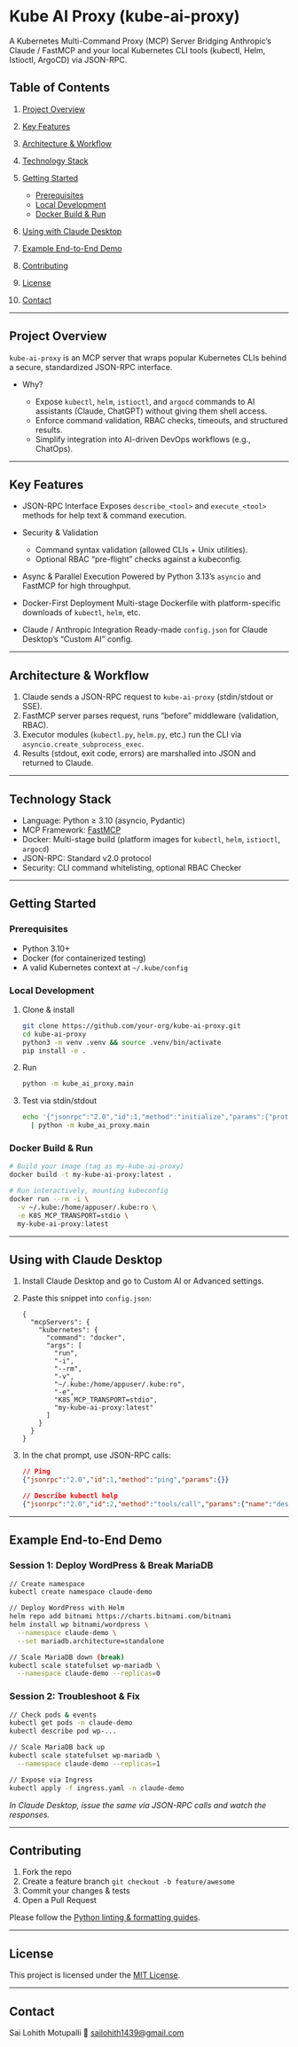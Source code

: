 

# Kube AI Proxy (kube-ai-proxy)

A Kubernetes Multi-Command Proxy (MCP) Server
Bridging Anthropic’s Claude / FastMCP and your local Kubernetes CLI tools (kubectl, Helm, Istioctl, ArgoCD) via JSON-RPC.


## Table of Contents

1. [Project Overview](#project-overview)
2. [Key Features](#key-features)
3. [Architecture & Workflow](#architecture--workflow)
4. [Technology Stack](#technology-stack)
5. [Getting Started](#getting-started)

   * [Prerequisites](#prerequisites)
   * [Local Development](#local-development)
   * [Docker Build & Run](#docker-build--run)
6. [Using with Claude Desktop](#using-with-claude-desktop)
7. [Example End-to-End Demo](#example-end-to-end-demo)
8. [Contributing](#contributing)
9. [License](#license)
10. [Contact](#contact)

---

## Project Overview

`kube-ai-proxy` is an MCP server that wraps popular Kubernetes CLIs behind a secure, standardized JSON-RPC interface.

* Why?

  * Expose `kubectl`, `helm`, `istioctl`, and `argocd` commands to AI assistants (Claude, ChatGPT) without giving them shell access.
  * Enforce command validation, RBAC checks, timeouts, and structured results.
  * Simplify integration into AI-driven DevOps workflows (e.g., ChatOps).

---

## Key Features

* JSON-RPC Interface
  Exposes `describe_<tool>` and `execute_<tool>` methods for help text & command execution.
* Security & Validation

  * Command syntax validation (allowed CLIs + Unix utilities).
  * Optional RBAC “pre-flight” checks against a kubeconfig.
* Async & Parallel Execution
  Powered by Python 3.13’s `asyncio` and FastMCP for high throughput.
* Docker-First Deployment
  Multi-stage Dockerfile with platform-specific downloads of `kubectl`, `helm`, etc.
* Claude / Anthropic Integration
  Ready-made `config.json` for Claude Desktop’s “Custom AI” config.

---

## Architecture & Workflow

1. Claude sends a JSON-RPC request to `kube-ai-proxy` (stdin/stdout or SSE).
2. FastMCP server parses request, runs “before” middleware (validation, RBAC).
3. Executor modules (`kubectl.py`, `helm.py`, etc.) run the CLI via `asyncio.create_subprocess_exec`.
4. Results (stdout, exit code, errors) are marshalled into JSON and returned to Claude.


---

## Technology Stack

* Language: Python ≥ 3.10 (asyncio, Pydantic)
* MCP Framework: [FastMCP](https://pypi.org/project/fastmcp)
* Docker: Multi-stage build (platform images for `kubectl`, `helm`, `istioctl`, `argocd`)
* JSON-RPC: Standard v2.0 protocol
* Security: CLI command whitelisting, optional RBAC Checker

---

## Getting Started

### Prerequisites

* Python 3.10+
* Docker (for containerized testing)
* A valid Kubernetes context at `~/.kube/config`

### Local Development

1. Clone & install

   ```bash
   git clone https://github.com/your-org/kube-ai-proxy.git
   cd kube-ai-proxy
   python3 -m venv .venv && source .venv/bin/activate
   pip install -e .
   ```
2. Run

   ```bash
   python -m kube_ai_proxy.main
   ```
3. Test via stdin/stdout

   ```bash
   echo '{"jsonrpc":"2.0","id":1,"method":"initialize","params":{"protocolVersion":"1.0","clientInfo":{"name":"cli","version":"1.0"},"capabilities":{}}}' \
     | python -m kube_ai_proxy.main
   ```

### Docker Build & Run

```bash
# Build your image (tag as my-kube-ai-proxy)
docker build -t my-kube-ai-proxy:latest .

# Run interactively, mounting kubeconfig
docker run --rm -i \
  -v ~/.kube:/home/appuser/.kube:ro \
  -e K8S_MCP_TRANSPORT=stdio \
  my-kube-ai-proxy:latest
```

---

## Using with Claude Desktop

1. Install Claude Desktop and go to Custom AI or Advanced settings.

2. Paste this snippet into `config.json`:

   ```jsonc
   {
     "mcpServers": {
       "kubernetes": {
         "command": "docker",
         "args": [
           "run",
           "-i",
           "--rm",
           "-v",
           "~/.kube:/home/appuser/.kube:ro",
           "-e",
           "K8S_MCP_TRANSPORT=stdio",
           "my-kube-ai-proxy:latest"
         ]
       }
     }
   }
   ```

3. In the chat prompt, use JSON-RPC calls:

   ```json
   // Ping
   {"jsonrpc":"2.0","id":1,"method":"ping","params":{}}

   // Describe kubectl help
   {"jsonrpc":"2.0","id":2,"method":"tools/call","params":{"name":"describe_kubectl","argument":{"command":"--help"}}}
   ```

---

## Example End-to-End Demo

### Session 1: Deploy WordPress & Break MariaDB

```bash
// Create namespace
kubectl create namespace claude-demo

// Deploy WordPress with Helm
helm repo add bitnami https://charts.bitnami.com/bitnami
helm install wp bitnami/wordpress \
  --namespace claude-demo \
  --set mariadb.architecture=standalone

// Scale MariaDB down (break)
kubectl scale statefulset wp-mariadb \
  --namespace claude-demo --replicas=0
```

### Session 2: Troubleshoot & Fix

```bash
// Check pods & events
kubectl get pods -n claude-demo
kubectl describe pod wp-...

// Scale MariaDB back up
kubectl scale statefulset wp-mariadb \
  --namespace claude-demo --replicas=1

// Expose via Ingress
kubectl apply -f ingress.yaml -n claude-demo
```

*In Claude Desktop, issue the same via JSON-RPC calls and watch the responses.*

---

## Contributing

1. Fork the repo
2. Create a feature branch `git checkout -b feature/awesome`
3. Commit your changes & tests
4. Open a Pull Request

Please follow the [Python linting & formatting guides](./.github/CONTRIBUTING.md).

---

## License

This project is licensed under the [MIT License](./LICENSE).

---

## Contact

Sai Lohith Motupalli
📧 [sailohith1439@gmail.com](mailto:sailohith1439@gmail.com)


